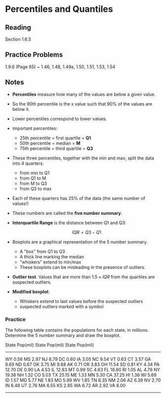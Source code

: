 # Percentiles and Quantiles

## Reading

Section 1.6.5

## Practice Problems

1.9.6 (Page 65)
  ~ 1.46, 1.48, 1.49a, 1.50, 1.51, 1.53, 1.54

## Notes

- **Percentiles** measure how many of the values are below a given value.
- So the 90th percentile is the x value such that 90% of the values are below it.
- Lower percentiles correspond to lower values.
- Important percentiles:
    - 25th percentile = first quartile = **Q1**
    - 50th percentile = median = **M**
    - 75th percentile = third quartile = **Q3**
- These three percentiles, together with the min and max, split the data into 4 quarters:
    - from min to Q1
    - from Q1 to M
    - from M to Q3
    - from Q3 to max
- Each of these quarters has 25% of the data (the same number of values!)
- These numbers are called the **five number summary**.
- **Interquartile Range** is the distance between Q1 and Q3:

    $$IQR = Q3 - Q1$$

- Boxplots are a graphical representation of the 5 number summary.
    - A "box" from Q1 to Q3
    - A thick line marking the median
    - "whiskers" extend to min/max
    - These boxplots can be misleading in the presence of outliers.
- **Outlier test**. Values that are more than $1.5\times IQR$ from the quartiles are suspected outliers.
- **Modified boxplot**:
    - Whiskers extend to last values before the suspected outliers
    - suspected outliers marked with a symbol

### Practice

The following table contains the populations for each state, in millions. Determine the 5 number summary and draw the boxplot.

State   Pop(mil) State   Pop(mil) State   Pop(mil)
------ --------- ------ --------- ------ ---------
WY          0.56 MS          2.97 NJ          8.79
DC          0.60 IA          3.05 NC          9.54
VT          0.63 CT          3.57 GA          9.69
ND          0.67 OK          3.75 MI          9.88
AK          0.71 OR          3.83 OH         11.54
SD          0.81 KY          4.34 PA         12.70
DE          0.90 LA          4.53 IL         12.83
MT          0.99 SC          4.63 FL         18.80
RI          1.05 AL          4.78 NY         19.38
NH          1.32 CO          5.03 TX         25.15
ME          1.33 MN          5.30 CA         37.25
HI          1.36 WI          5.69
ID          1.57 MD          5.77
NE          1.83 MO          5.99
WV          1.85 TN          6.35
NM          2.06 AZ          6.39
NV          2.70 IN          6.48
UT          2.76 MA          6.55
KS          2.85 WA          6.72
AR          2.92 VA          8.00
------ --------- ------ --------- ------ ---------

